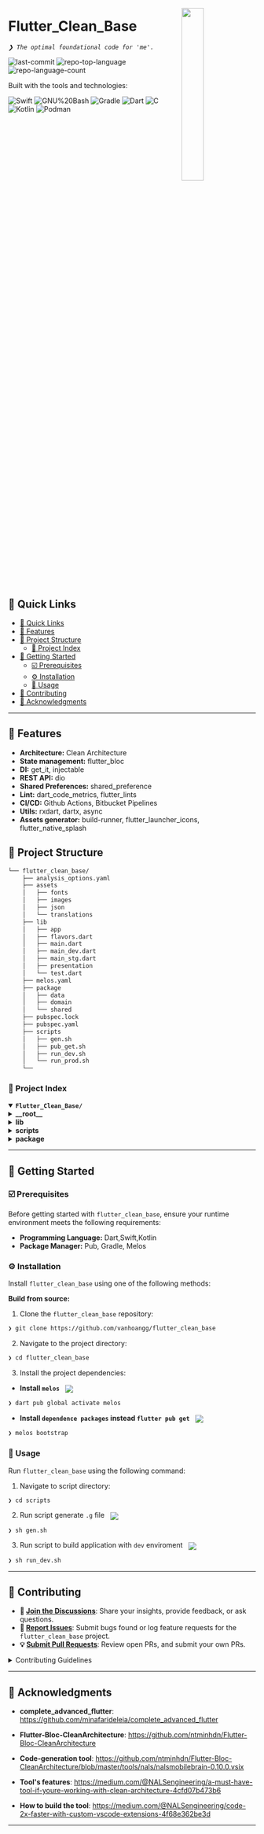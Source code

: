 <div align="left" style="position: relative;">
<img src="https://img.icons8.com/?size=512&id=55494&format=png" align="right" width="30%" style="margin: -20px 0 0 20px;">
<h1>Flutter_Clean_Base</h1>
<p align="left">
    <em><code>❯ The optimal foundational code for 'me'.</code></em>
</p>
<p align="left">
    <img src="https://img.shields.io/github/last-commit/vanhoangg/flutter_clean_base?style=flat&logo=git&logoColor=white&color=0080ff" alt="last-commit">
    <img src="https://img.shields.io/github/languages/top/vanhoangg/flutter_clean_base?style=flat&color=0080ff" alt="repo-top-language">
    <img src="https://img.shields.io/github/languages/count/vanhoangg/flutter_clean_base?style=flat&color=0080ff" alt="repo-language-count">
</p>
<p align="left">Built with the tools and technologies:</p>
<p align="left">
    <img src="https://img.shields.io/badge/Swift-F05138.svg?style=flat&logo=Swift&logoColor=white" alt="Swift">
    <img src="https://img.shields.io/badge/GNU%20Bash-4EAA25.svg?style=flat&logo=GNU-Bash&logoColor=white" alt="GNU%20Bash">
    <img src="https://img.shields.io/badge/Gradle-02303A.svg?style=flat&logo=Gradle&logoColor=white" alt="Gradle">
    <img src="https://img.shields.io/badge/Dart-0175C2.svg?style=flat&logo=Dart&logoColor=white" alt="Dart">
    <img src="https://img.shields.io/badge/C-A8B9CC.svg?style=flat&logo=C&logoColor=black" alt="C">
    <img src="https://img.shields.io/badge/Kotlin-7F52FF.svg?style=flat&logo=Kotlin&logoColor=white" alt="Kotlin">
    <img src="https://img.shields.io/badge/Podman-892CA0.svg?style=flat&logo=Podman&logoColor=white" alt="Podman">
</p>
</div>
<br clear="right">

## 🔗 Quick Links

- [🔗 Quick Links](#-quick-links)
- [👾 Features](#-features)
- [📁 Project Structure](#-project-structure)
  - [📂 Project Index](#-project-index)
- [🚀 Getting Started](#-getting-started)
  - [☑️ Prerequisites](#️-prerequisites)
  - [⚙️ Installation](#️-installation)
  - [🤖 Usage](#-usage)
- [🔰 Contributing](#-contributing)
- [🙌 Acknowledgments](#-acknowledgments)

---

## 👾 Features
- **Architecture:** Clean Architecture 
- **State management:** flutter_bloc
- **DI:** get_it, injectable
- **REST API:** dio
- **Shared Preferences:** shared_preference
- **Lint:** dart_code_metrics, flutter_lints
- **CI/CD:** Github Actions, Bitbucket Pipelines
- **Utils:** rxdart, dartx, async
- **Assets generator:** build-runner, flutter_launcher_icons, flutter_native_splash

## 📁 Project Structure

```sh
└── flutter_clean_base/
    ├── analysis_options.yaml
    ├── assets
    │   ├── fonts
    │   ├── images
    │   ├── json
    │   └── translations
    ├── lib
    │   ├── app
    │   ├── flavors.dart
    │   ├── main.dart
    │   ├── main_dev.dart
    │   ├── main_stg.dart
    │   ├── presentation
    │   └── test.dart
    ├── melos.yaml
    ├── package
    │   ├── data
    │   ├── domain
    │   └── shared
    ├── pubspec.lock
    ├── pubspec.yaml
    ├── scripts
    │   ├── gen.sh
    │   ├── pub_get.sh
    │   ├── run_dev.sh
    │   └── run_prod.sh
    └──
```


### 📂 Project Index
<details open>
    <summary><b><code>Flutter_Clean_Base/</code></b></summary>
    <details> <!-- __root__ Submodule -->
        <summary><b>__root__</b></summary>
        <blockquote>
            <table>
            <tr>
                <td><b><a href='https://github.com/vanhoangg/flutter_clean_base/blob/master/analysis_options.yaml'>analysis_options.yaml</a></b></td>
                <td><code>❯ Code Convention</code></td>
            </tr>
            <tr>
                <td><b><a href='https://github.com/vanhoangg/flutter_clean_base/blob/master/melos.yaml'>melos.yaml</a></b></td>
                <td><code>❯ Multiple Module Configuration</code></td>
            </tr>
            <tr>
                <td><b><a href='https://github.com/vanhoangg/flutter_clean_base/blob/master/pubspec.yaml'>pubspec.yaml</a></b></td>
                <td><code>❯ Packages Dependence</code></td>
            </tr>
            </table>
        </blockquote>
    </details>
    <details> <!-- lib Submodule -->
        <summary><b>lib</b></summary>
        <blockquote>
            <table>
            <tr>
                <td><b><a href='https://github.com/vanhoangg/flutter_clean_base/blob/master/lib/main_dev.dart'>main_dev.dart</a></b></td>
                <td><code>❯ REPLACE-ME</code></td>
            </tr>
            <tr>
                <td><b><a href='https://github.com/vanhoangg/flutter_clean_base/blob/master/lib/main.dart'>main.dart</a></b></td>
                <td><code>❯ REPLACE-ME</code></td>
            </tr>
            <tr>
                <td><b><a href='https://github.com/vanhoangg/flutter_clean_base/blob/master/lib/test.dart'>test.dart</a></b></td>
                <td><code>❯ REPLACE-ME</code></td>
            </tr>
            <tr>
                <td><b><a href='https://github.com/vanhoangg/flutter_clean_base/blob/master/lib/flavors.dart'>flavors.dart</a></b></td>
                <td><code>❯ REPLACE-ME</code></td>
            </tr>
            <tr>
                <td><b><a href='https://github.com/vanhoangg/flutter_clean_base/blob/master/lib/main_stg.dart'>main_stg.dart</a></b></td>
                <td><code>❯ REPLACE-ME</code></td>
            </tr>
            </table>
            <details>
                <summary><b>presentation</b></summary>
                <blockquote>
                    <table>
                    <tr>
                        <td><b><a href='https://github.com/vanhoangg/flutter_clean_base/blob/master/lib/presentation/presentation.dart'>presentation.dart</a></b></td>
                        <td><code>❯ REPLACE-ME</code></td>
                    </tr>
                    </table>
                    <details>
                        <summary><b>main</b></summary>
                        <blockquote>
                            <table>
                            <tr>
                                <td><b><a href='https://github.com/vanhoangg/flutter_clean_base/blob/master/lib/presentation/main/main_screen.dart'>main_screen.dart</a></b></td>
                                <td><code>❯ REPLACE-ME</code></td>
                            </tr>
                            <tr>
                                <td><b><a href='https://github.com/vanhoangg/flutter_clean_base/blob/master/lib/presentation/main/search_page.dart'>search_page.dart</a></b></td>
                                <td><code>❯ REPLACE-ME</code></td>
                            </tr>
                            <tr>
                                <td><b><a href='https://github.com/vanhoangg/flutter_clean_base/blob/master/lib/presentation/main/settings_page.dart'>settings_page.dart</a></b></td>
                                <td><code>❯ REPLACE-ME</code></td>
                            </tr>
                            <tr>
                                <td><b><a href='https://github.com/vanhoangg/flutter_clean_base/blob/master/lib/presentation/main/notifications_page.dart'>notifications_page.dart</a></b></td>
                                <td><code>❯ REPLACE-ME</code></td>
                            </tr>
                            </table>
                        </blockquote>
                    </details>
                    <details>
                        <summary><b>login</b></summary>
                        <blockquote>
                            <table>
                            <tr>
                                <td><b><a href='https://github.com/vanhoangg/flutter_clean_base/blob/master/lib/presentation/login/login_screen.dart'>login_screen.dart</a></b></td>
                                <td><code>❯ REPLACE-ME</code></td>
                            </tr>
                            </table>
                            <details>
                                <summary><b>bloc</b></summary>
                                <blockquote>
                                    <table>
                                    <tr>
                                        <td><b><a href='https://github.com/vanhoangg/flutter_clean_base/blob/master/lib/presentation/login/bloc/login_bloc.dart'>login_bloc.dart</a></b></td>
                                        <td><code>❯ REPLACE-ME</code></td>
                                    </tr>
                                    <tr>
                                        <td><b><a href='https://github.com/vanhoangg/flutter_clean_base/blob/master/lib/presentation/login/bloc/login_event.dart'>login_event.dart</a></b></td>
                                        <td><code>❯ REPLACE-ME</code></td>
                                    </tr>
                                    <tr>
                                        <td><b><a href='https://github.com/vanhoangg/flutter_clean_base/blob/master/lib/presentation/login/bloc/login_state.dart'>login_state.dart</a></b></td>
                                        <td><code>❯ REPLACE-ME</code></td>
                                    </tr>
                                    </table>
                                </blockquote>
                            </details>
                        </blockquote>
                    </details>
                    <details>
                        <summary><b>base</b></summary>
                        <blockquote>
                            <table>
                            <tr>
                                <td><b><a href='https://github.com/vanhoangg/flutter_clean_base/blob/master/lib/presentation/base/base_state.dart'>base_state.dart</a></b></td>
                                <td><code>❯ REPLACE-ME</code></td>
                            </tr>
                            </table>
                        </blockquote>
                    </details>
                    <details>
                        <summary><b>splash</b></summary>
                        <blockquote>
                            <table>
                            <tr>
                                <td><b><a href='https://github.com/vanhoangg/flutter_clean_base/blob/master/lib/presentation/splash/splash.dart'>splash.dart</a></b></td>
                                <td><code>❯ REPLACE-ME</code></td>
                            </tr>
                            </table>
                        </blockquote>
                    </details>
                    <details>
                        <summary><b>home</b></summary>
                        <blockquote>
                            <table>
                            <tr>
                                <td><b><a href='https://github.com/vanhoangg/flutter_clean_base/blob/master/lib/presentation/home/home_screen.dart'>home_screen.dart</a></b></td>
                                <td><code>❯ REPLACE-ME</code></td>
                            </tr>
                            </table>
                            <details>
                                <summary><b>bloc</b></summary>
                                <blockquote>
                                    <table>
                                    <tr>
                                        <td><b><a href='https://github.com/vanhoangg/flutter_clean_base/blob/master/lib/presentation/home/bloc/home_bloc.dart'>home_bloc.dart</a></b></td>
                                        <td><code>❯ REPLACE-ME</code></td>
                                    </tr>
                                    <tr>
                                        <td><b><a href='https://github.com/vanhoangg/flutter_clean_base/blob/master/lib/presentation/home/bloc/home_event.dart'>home_event.dart</a></b></td>
                                        <td><code>❯ REPLACE-ME</code></td>
                                    </tr>
                                    <tr>
                                        <td><b><a href='https://github.com/vanhoangg/flutter_clean_base/blob/master/lib/presentation/home/bloc/home_state.dart'>home_state.dart</a></b></td>
                                        <td><code>❯ REPLACE-ME</code></td>
                                    </tr>
                                    </table>
                                </blockquote>
                            </details>
                        </blockquote>
                    </details>
                </blockquote>
            </details>
            <details>
                <summary><b>app</b></summary>
                <blockquote>
                    <table>
                    <tr>
                        <td><b><a href='https://github.com/vanhoangg/flutter_clean_base/blob/master/lib/app/routes_manager.dart'>routes_manager.dart</a></b></td>
                        <td><code>❯ REPLACE-ME</code></td>
                    </tr>
                    <tr>
                        <td><b><a href='https://github.com/vanhoangg/flutter_clean_base/blob/master/lib/app/snackbar_util.dart'>snackbar_util.dart</a></b></td>
                        <td><code>❯ REPLACE-ME</code></td>
                    </tr>
                    <tr>
                        <td><b><a href='https://github.com/vanhoangg/flutter_clean_base/blob/master/lib/app/di.dart'>di.dart</a></b></td>
                        <td><code>❯ REPLACE-ME</code></td>
                    </tr>
                    <tr>
                        <td><b><a href='https://github.com/vanhoangg/flutter_clean_base/blob/master/lib/app/app.dart'>app.dart</a></b></td>
                        <td><code>❯ REPLACE-ME</code></td>
                    </tr>
                    <tr>
                        <td><b><a href='https://github.com/vanhoangg/flutter_clean_base/blob/master/lib/app/device_utils.dart'>device_utils.dart</a></b></td>
                        <td><code>❯ REPLACE-ME</code></td>
                    </tr>
                    <tr>
                        <td><b><a href='https://github.com/vanhoangg/flutter_clean_base/blob/master/lib/app/functions.dart'>functions.dart</a></b></td>
                        <td><code>❯ REPLACE-ME</code></td>
                    </tr>
                    <tr>
                        <td><b><a href='https://github.com/vanhoangg/flutter_clean_base/blob/master/lib/app/widget_util.dart'>widget_util.dart</a></b></td>
                        <td><code>❯ REPLACE-ME</code></td>
                    </tr>
                    </table>
                </blockquote>
            </details>
        </blockquote>
    </details>
    <details> <!-- scripts Submodule -->
        <summary><b>scripts</b></summary>
        <blockquote>
            <table>
            <tr>
                <td><b><a href='https://github.com/vanhoangg/flutter_clean_base/blob/master/scripts/pub_get.sh'>pub_get.sh</a></b></td>
                <td><code>❯ Pub Get Scripts</code></td>
            </tr>
            <tr>
                <td><b><a href='https://github.com/vanhoangg/flutter_clean_base/blob/master/scripts/run_prod.sh'>run_prod.sh</a></b></td>
                <td><code>❯ Run App Flavor Prod</code></td>
            </tr>
            <tr>
                <td><b><a href='https://github.com/vanhoangg/flutter_clean_base/blob/master/scripts/gen.sh'>gen.sh</a></b></td>
                <td><code>❯ Generate Code</code></td>
            </tr>
            <tr>
                <td><b><a href='https://github.com/vanhoangg/flutter_clean_base/blob/master/scripts/run_dev.sh'>run_dev.sh</a></b></td>
                <td><code>❯ Run App Flavor Dev</code></td>
            </tr>
            </table>
        </blockquote>
    </details>
    <details> <!-- package Submodule -->
        <summary><b>package</b></summary>
        <blockquote>
            <details>
                <summary><b>shared</b></summary>
                <blockquote>
                    <table>
                    <tr>
                        <td><b><a href='https://github.com/vanhoangg/flutter_clean_base/blob/master/package/shared/analysis_options.yaml'>analysis_options.yaml</a></b></td>
                        <td><code>❯ REPLACE-ME</code></td>
                    </tr>
                    <tr>
                        <td><b><a href='https://github.com/vanhoangg/flutter_clean_base/blob/master/package/shared/pubspec.yaml'>pubspec.yaml</a></b></td>
                        <td><code>❯ REPLACE-ME</code></td>
                    </tr>
                    <tr>
                        <td><b><a href='https://github.com/vanhoangg/flutter_clean_base/blob/master/package/shared/.metadata'>.metadata</a></b></td>
                        <td><code>❯ REPLACE-ME</code></td>
                    </tr>
                    </table>
                    <details>
                        <summary><b>lib</b></summary>
                        <blockquote>
                            <table>
                            <tr>
                                <td><b><a href='https://github.com/vanhoangg/flutter_clean_base/blob/master/package/shared/lib/shared.dart'>shared.dart</a></b></td>
                                <td><code>❯ REPLACE-ME</code></td>
                            </tr>
                            </table>
                            <details>
                                <summary><b>src</b></summary>
                                <blockquote>
                                    <details>
                                        <summary><b>model</b></summary>
                                        <blockquote>
                                            <table>
                                            <tr>
                                                <td><b><a href='https://github.com/vanhoangg/flutter_clean_base/blob/master/package/shared/lib/src/model/server_error_detail.dart'>server_error_detail.dart</a></b></td>
                                                <td><code>❯ REPLACE-ME</code></td>
                                            </tr>
                                            <tr>
                                                <td><b><a href='https://github.com/vanhoangg/flutter_clean_base/blob/master/package/shared/lib/src/model/server_error.dart'>server_error.dart</a></b></td>
                                                <td><code>❯ REPLACE-ME</code></td>
                                            </tr>
                                            <tr>
                                                <td><b><a href='https://github.com/vanhoangg/flutter_clean_base/blob/master/package/shared/lib/src/model/big_decimal.dart'>big_decimal.dart</a></b></td>
                                                <td><code>❯ REPLACE-ME</code></td>
                                            </tr>
                                            <tr>
                                                <td><b><a href='https://github.com/vanhoangg/flutter_clean_base/blob/master/package/shared/lib/src/model/typedef.dart'>typedef.dart</a></b></td>
                                                <td><code>❯ REPLACE-ME</code></td>
                                            </tr>
                                            <tr>
                                                <td><b><a href='https://github.com/vanhoangg/flutter_clean_base/blob/master/package/shared/lib/src/model/shared_enum.dart'>shared_enum.dart</a></b></td>
                                                <td><code>❯ REPLACE-ME</code></td>
                                            </tr>
                                            </table>
                                        </blockquote>
                                    </details>
                                    <details>
                                        <summary><b>helper</b></summary>
                                        <blockquote>
                                            <table>
                                            <tr>
                                                <td><b><a href='https://github.com/vanhoangg/flutter_clean_base/blob/master/package/shared/lib/src/helper/helper.dart'>helper.dart</a></b></td>
                                                <td><code>❯ REPLACE-ME</code></td>
                                            </tr>
                                            <tr>
                                                <td><b><a href='https://github.com/vanhoangg/flutter_clean_base/blob/master/package/shared/lib/src/helper/app_info.dart'>app_info.dart</a></b></td>
                                                <td><code>❯ REPLACE-ME</code></td>
                                            </tr>
                                            </table>
                                            <details>
                                                <summary><b>stream</b></summary>
                                                <blockquote>
                                                    <table>
                                                    <tr>
                                                        <td><b><a href='https://github.com/vanhoangg/flutter_clean_base/blob/master/package/shared/lib/src/helper/stream/stream.dart'>stream.dart</a></b></td>
                                                        <td><code>❯ REPLACE-ME</code></td>
                                                    </tr>
                                                    <tr>
                                                        <td><b><a href='https://github.com/vanhoangg/flutter_clean_base/blob/master/package/shared/lib/src/helper/stream/dispose_bag.dart'>dispose_bag.dart</a></b></td>
                                                        <td><code>❯ REPLACE-ME</code></td>
                                                    </tr>
                                                    <tr>
                                                        <td><b><a href='https://github.com/vanhoangg/flutter_clean_base/blob/master/package/shared/lib/src/helper/stream/stream_logger.dart'>stream_logger.dart</a></b></td>
                                                        <td><code>❯ REPLACE-ME</code></td>
                                                    </tr>
                                                    <tr>
                                                        <td><b><a href='https://github.com/vanhoangg/flutter_clean_base/blob/master/package/shared/lib/src/helper/stream/disposable.dart'>disposable.dart</a></b></td>
                                                        <td><code>❯ REPLACE-ME</code></td>
                                                    </tr>
                                                    </table>
                                                </blockquote>
                                            </details>
                                        </blockquote>
                                    </details>
                                    <details>
                                        <summary><b>mixin</b></summary>
                                        <blockquote>
                                            <table>
                                            <tr>
                                                <td><b><a href='https://github.com/vanhoangg/flutter_clean_base/blob/master/package/shared/lib/src/mixin/log_mixin.dart'>log_mixin.dart</a></b></td>
                                                <td><code>❯ REPLACE-ME</code></td>
                                            </tr>
                                            </table>
                                        </blockquote>
                                    </details>
                                    <details>
                                        <summary><b>constant</b></summary>
                                        <blockquote>
                                            <table>
                                            <tr>
                                                <td><b><a href='https://github.com/vanhoangg/flutter_clean_base/blob/master/package/shared/lib/src/constant/duration_constants.dart'>duration_constants.dart</a></b></td>
                                                <td><code>❯ REPLACE-ME</code></td>
                                            </tr>
                                            <tr>
                                                <td><b><a href='https://github.com/vanhoangg/flutter_clean_base/blob/master/package/shared/lib/src/constant/symbol_constants.dart'>symbol_constants.dart</a></b></td>
                                                <td><code>❯ REPLACE-ME</code></td>
                                            </tr>
                                            <tr>
                                                <td><b><a href='https://github.com/vanhoangg/flutter_clean_base/blob/master/package/shared/lib/src/constant/app_constants.dart'>app_constants.dart</a></b></td>
                                                <td><code>❯ REPLACE-ME</code></td>
                                            </tr>
                                            <tr>
                                                <td><b><a href='https://github.com/vanhoangg/flutter_clean_base/blob/master/package/shared/lib/src/constant/locale_constants.dart'>locale_constants.dart</a></b></td>
                                                <td><code>❯ REPLACE-ME</code></td>
                                            </tr>
                                            <tr>
                                                <td><b><a href='https://github.com/vanhoangg/flutter_clean_base/blob/master/package/shared/lib/src/constant/shared_preference_constants.dart'>shared_preference_constants.dart</a></b></td>
                                                <td><code>❯ REPLACE-ME</code></td>
                                            </tr>
                                            <tr>
                                                <td><b><a href='https://github.com/vanhoangg/flutter_clean_base/blob/master/package/shared/lib/src/constant/uni_links_constants.dart'>uni_links_constants.dart</a></b></td>
                                                <td><code>❯ REPLACE-ME</code></td>
                                            </tr>
                                            </table>
                                            <details>
                                                <summary><b>definition</b></summary>
                                                <blockquote>
                                                    <table>
                                                    <tr>
                                                        <td><b><a href='https://github.com/vanhoangg/flutter_clean_base/blob/master/package/shared/lib/src/constant/definition/enums.dart'>enums.dart</a></b></td>
                                                        <td><code>❯ REPLACE-ME</code></td>
                                                    </tr>
                                                    <tr>
                                                        <td><b><a href='https://github.com/vanhoangg/flutter_clean_base/blob/master/package/shared/lib/src/constant/definition/log_config.dart'>log_config.dart</a></b></td>
                                                        <td><code>❯ REPLACE-ME</code></td>
                                                    </tr>
                                                    <tr>
                                                        <td><b><a href='https://github.com/vanhoangg/flutter_clean_base/blob/master/package/shared/lib/src/constant/definition/type_alias.dart'>type_alias.dart</a></b></td>
                                                        <td><code>❯ REPLACE-ME</code></td>
                                                    </tr>
                                                    <tr>
                                                        <td><b><a href='https://github.com/vanhoangg/flutter_clean_base/blob/master/package/shared/lib/src/constant/definition/flavors.dart'>flavors.dart</a></b></td>
                                                        <td><code>❯ REPLACE-ME</code></td>
                                                    </tr>
                                                    <tr>
                                                        <td><b><a href='https://github.com/vanhoangg/flutter_clean_base/blob/master/package/shared/lib/src/constant/definition/failure.dart'>failure.dart</a></b></td>
                                                        <td><code>❯ REPLACE-ME</code></td>
                                                    </tr>
                                                    </table>
                                                </blockquote>
                                            </details>
                                            <details>
                                                <summary><b>format</b></summary>
                                                <blockquote>
                                                    <table>
                                                    <tr>
                                                        <td><b><a href='https://github.com/vanhoangg/flutter_clean_base/blob/master/package/shared/lib/src/constant/format/date_time_format_constants.dart'>date_time_format_constants.dart</a></b></td>
                                                        <td><code>❯ REPLACE-ME</code></td>
                                                    </tr>
                                                    <tr>
                                                        <td><b><a href='https://github.com/vanhoangg/flutter_clean_base/blob/master/package/shared/lib/src/constant/format/number_format_constants.dart'>number_format_constants.dart</a></b></td>
                                                        <td><code>❯ REPLACE-ME</code></td>
                                                    </tr>
                                                    </table>
                                                </blockquote>
                                            </details>
                                            <details>
                                                <summary><b>server</b></summary>
                                                <blockquote>
                                                    <table>
                                                    <tr>
                                                        <td><b><a href='https://github.com/vanhoangg/flutter_clean_base/blob/master/package/shared/lib/src/constant/server/response_constrant.dart'>response_constrant.dart</a></b></td>
                                                        <td><code>❯ REPLACE-ME</code></td>
                                                    </tr>
                                                    </table>
                                                </blockquote>
                                            </details>
                                            <details>
                                                <summary><b>ui</b></summary>
                                                <blockquote>
                                                    <table>
                                                    <tr>
                                                        <td><b><a href='https://github.com/vanhoangg/flutter_clean_base/blob/master/package/shared/lib/src/constant/ui/ui_constants.dart'>ui_constants.dart</a></b></td>
                                                        <td><code>❯ REPLACE-ME</code></td>
                                                    </tr>
                                                    <tr>
                                                        <td><b><a href='https://github.com/vanhoangg/flutter_clean_base/blob/master/package/shared/lib/src/constant/ui/paging_constants.dart'>paging_constants.dart</a></b></td>
                                                        <td><code>❯ REPLACE-ME</code></td>
                                                    </tr>
                                                    <tr>
                                                        <td><b><a href='https://github.com/vanhoangg/flutter_clean_base/blob/master/package/shared/lib/src/constant/ui/device_constants.dart'>device_constants.dart</a></b></td>
                                                        <td><code>❯ REPLACE-ME</code></td>
                                                    </tr>
                                                    </table>
                                                </blockquote>
                                            </details>
                                        </blockquote>
                                    </details>
                                    <details>
                                        <summary><b>util</b></summary>
                                        <blockquote>
                                            <details>
                                                <summary><b>function</b></summary>
                                                <blockquote>
                                                    <table>
                                                    <tr>
                                                        <td><b><a href='https://github.com/vanhoangg/flutter_clean_base/blob/master/package/shared/lib/src/util/function/check_null_util.dart'>check_null_util.dart</a></b></td>
                                                        <td><code>❯ REPLACE-ME</code></td>
                                                    </tr>
                                                    <tr>
                                                        <td><b><a href='https://github.com/vanhoangg/flutter_clean_base/blob/master/package/shared/lib/src/util/function/enum_util.dart'>enum_util.dart</a></b></td>
                                                        <td><code>❯ REPLACE-ME</code></td>
                                                    </tr>
                                                    <tr>
                                                        <td><b><a href='https://github.com/vanhoangg/flutter_clean_base/blob/master/package/shared/lib/src/util/function/fcm_util.dart'>fcm_util.dart</a></b></td>
                                                        <td><code>❯ REPLACE-ME</code></td>
                                                    </tr>
                                                    <tr>
                                                        <td><b><a href='https://github.com/vanhoangg/flutter_clean_base/blob/master/package/shared/lib/src/util/function/image_util.dart'>image_util.dart</a></b></td>
                                                        <td><code>❯ REPLACE-ME</code></td>
                                                    </tr>
                                                    <tr>
                                                        <td><b><a href='https://github.com/vanhoangg/flutter_clean_base/blob/master/package/shared/lib/src/util/function/number_format_util.dart'>number_format_util.dart</a></b></td>
                                                        <td><code>❯ REPLACE-ME</code></td>
                                                    </tr>
                                                    <tr>
                                                        <td><b><a href='https://github.com/vanhoangg/flutter_clean_base/blob/master/package/shared/lib/src/util/function/function.dart'>function.dart</a></b></td>
                                                        <td><code>❯ REPLACE-ME</code></td>
                                                    </tr>
                                                    <tr>
                                                        <td><b><a href='https://github.com/vanhoangg/flutter_clean_base/blob/master/package/shared/lib/src/util/function/extensions.dart'>extensions.dart</a></b></td>
                                                        <td><code>❯ REPLACE-ME</code></td>
                                                    </tr>
                                                    <tr>
                                                        <td><b><a href='https://github.com/vanhoangg/flutter_clean_base/blob/master/package/shared/lib/src/util/function/notification_util.dart'>notification_util.dart</a></b></td>
                                                        <td><code>❯ REPLACE-ME</code></td>
                                                    </tr>
                                                    <tr>
                                                        <td><b><a href='https://github.com/vanhoangg/flutter_clean_base/blob/master/package/shared/lib/src/util/function/badge_util.dart'>badge_util.dart</a></b></td>
                                                        <td><code>❯ REPLACE-ME</code></td>
                                                    </tr>
                                                    <tr>
                                                        <td><b><a href='https://github.com/vanhoangg/flutter_clean_base/blob/master/package/shared/lib/src/util/function/device_utils.dart'>device_utils.dart</a></b></td>
                                                        <td><code>❯ REPLACE-ME</code></td>
                                                    </tr>
                                                    <tr>
                                                        <td><b><a href='https://github.com/vanhoangg/flutter_clean_base/blob/master/package/shared/lib/src/util/function/date_format_util.dart'>date_format_util.dart</a></b></td>
                                                        <td><code>❯ REPLACE-ME</code></td>
                                                    </tr>
                                                    <tr>
                                                        <td><b><a href='https://github.com/vanhoangg/flutter_clean_base/blob/master/package/shared/lib/src/util/function/call_util.dart'>call_util.dart</a></b></td>
                                                        <td><code>❯ REPLACE-ME</code></td>
                                                    </tr>
                                                    <tr>
                                                        <td><b><a href='https://github.com/vanhoangg/flutter_clean_base/blob/master/package/shared/lib/src/util/function/app_log_util.dart'>app_log_util.dart</a></b></td>
                                                        <td><code>❯ REPLACE-ME</code></td>
                                                    </tr>
                                                    </table>
                                                </blockquote>
                                            </details>
                                            <details>
                                                <summary><b>resources</b></summary>
                                                <blockquote>
                                                    <table>
                                                    <tr>
                                                        <td><b><a href='https://github.com/vanhoangg/flutter_clean_base/blob/master/package/shared/lib/src/util/resources/styles_manager.dart'>styles_manager.dart</a></b></td>
                                                        <td><code>❯ REPLACE-ME</code></td>
                                                    </tr>
                                                    <tr>
                                                        <td><b><a href='https://github.com/vanhoangg/flutter_clean_base/blob/master/package/shared/lib/src/util/resources/theme_manager.dart'>theme_manager.dart</a></b></td>
                                                        <td><code>❯ REPLACE-ME</code></td>
                                                    </tr>
                                                    <tr>
                                                        <td><b><a href='https://github.com/vanhoangg/flutter_clean_base/blob/master/package/shared/lib/src/util/resources/strings_manager.dart'>strings_manager.dart</a></b></td>
                                                        <td><code>❯ REPLACE-ME</code></td>
                                                    </tr>
                                                    <tr>
                                                        <td><b><a href='https://github.com/vanhoangg/flutter_clean_base/blob/master/package/shared/lib/src/util/resources/font_manager.dart'>font_manager.dart</a></b></td>
                                                        <td><code>❯ REPLACE-ME</code></td>
                                                    </tr>
                                                    <tr>
                                                        <td><b><a href='https://github.com/vanhoangg/flutter_clean_base/blob/master/package/shared/lib/src/util/resources/resources.dart'>resources.dart</a></b></td>
                                                        <td><code>❯ REPLACE-ME</code></td>
                                                    </tr>
                                                    <tr>
                                                        <td><b><a href='https://github.com/vanhoangg/flutter_clean_base/blob/master/package/shared/lib/src/util/resources/language_manager.dart'>language_manager.dart</a></b></td>
                                                        <td><code>❯ REPLACE-ME</code></td>
                                                    </tr>
                                                    <tr>
                                                        <td><b><a href='https://github.com/vanhoangg/flutter_clean_base/blob/master/package/shared/lib/src/util/resources/assets_manager.dart'>assets_manager.dart</a></b></td>
                                                        <td><code>❯ REPLACE-ME</code></td>
                                                    </tr>
                                                    <tr>
                                                        <td><b><a href='https://github.com/vanhoangg/flutter_clean_base/blob/master/package/shared/lib/src/util/resources/color_manager.dart'>color_manager.dart</a></b></td>
                                                        <td><code>❯ REPLACE-ME</code></td>
                                                    </tr>
                                                    <tr>
                                                        <td><b><a href='https://github.com/vanhoangg/flutter_clean_base/blob/master/package/shared/lib/src/util/resources/values_manager.dart'>values_manager.dart</a></b></td>
                                                        <td><code>❯ REPLACE-ME</code></td>
                                                    </tr>
                                                    </table>
                                                </blockquote>
                                            </details>
                                            <details>
                                                <summary><b>widget</b></summary>
                                                <blockquote>
                                                    <table>
                                                    <tr>
                                                        <td><b><a href='https://github.com/vanhoangg/flutter_clean_base/blob/master/package/shared/lib/src/util/widget/dialog_util.dart'>dialog_util.dart</a></b></td>
                                                        <td><code>❯ REPLACE-ME</code></td>
                                                    </tr>
                                                    <tr>
                                                        <td><b><a href='https://github.com/vanhoangg/flutter_clean_base/blob/master/package/shared/lib/src/util/widget/widget.dart'>widget.dart</a></b></td>
                                                        <td><code>❯ REPLACE-ME</code></td>
                                                    </tr>
                                                    <tr>
                                                        <td><b><a href='https://github.com/vanhoangg/flutter_clean_base/blob/master/package/shared/lib/src/util/widget/long_press_gesture.dart'>long_press_gesture.dart</a></b></td>
                                                        <td><code>❯ REPLACE-ME</code></td>
                                                    </tr>
                                                    </table>
                                                </blockquote>
                                            </details>
                                        </blockquote>
                                    </details>
                                    <details>
                                        <summary><b>exception</b></summary>
                                        <blockquote>
                                            <details>
                                                <summary><b>parse</b></summary>
                                                <blockquote>
                                                    <table>
                                                    <tr>
                                                        <td><b><a href='https://github.com/vanhoangg/flutter_clean_base/blob/master/package/shared/lib/src/exception/parse/parse_exception.dart'>parse_exception.dart</a></b></td>
                                                        <td><code>❯ REPLACE-ME</code></td>
                                                    </tr>
                                                    </table>
                                                </blockquote>
                                            </details>
                                            <details>
                                                <summary><b>remote_config</b></summary>
                                                <blockquote>
                                                    <table>
                                                    <tr>
                                                        <td><b><a href='https://github.com/vanhoangg/flutter_clean_base/blob/master/package/shared/lib/src/exception/remote_config/remote_config_exception.dart'>remote_config_exception.dart</a></b></td>
                                                        <td><code>❯ REPLACE-ME</code></td>
                                                    </tr>
                                                    </table>
                                                </blockquote>
                                            </details>
                                            <details>
                                                <summary><b>uncaught</b></summary>
                                                <blockquote>
                                                    <table>
                                                    <tr>
                                                        <td><b><a href='https://github.com/vanhoangg/flutter_clean_base/blob/master/package/shared/lib/src/exception/uncaught/app_uncaught_exception.dart'>app_uncaught_exception.dart</a></b></td>
                                                        <td><code>❯ REPLACE-ME</code></td>
                                                    </tr>
                                                    </table>
                                                </blockquote>
                                            </details>
                                            <details>
                                                <summary><b>base</b></summary>
                                                <blockquote>
                                                    <table>
                                                    <tr>
                                                        <td><b><a href='https://github.com/vanhoangg/flutter_clean_base/blob/master/package/shared/lib/src/exception/base/exception_mapper.dart'>exception_mapper.dart</a></b></td>
                                                        <td><code>❯ REPLACE-ME</code></td>
                                                    </tr>
                                                    <tr>
                                                        <td><b><a href='https://github.com/vanhoangg/flutter_clean_base/blob/master/package/shared/lib/src/exception/base/app_exception_wrapper.dart'>app_exception_wrapper.dart</a></b></td>
                                                        <td><code>❯ REPLACE-ME</code></td>
                                                    </tr>
                                                    <tr>
                                                        <td><b><a href='https://github.com/vanhoangg/flutter_clean_base/blob/master/package/shared/lib/src/exception/base/app_exception.dart'>app_exception.dart</a></b></td>
                                                        <td><code>❯ REPLACE-ME</code></td>
                                                    </tr>
                                                    </table>
                                                </blockquote>
                                            </details>
                                            <details>
                                                <summary><b>validation</b></summary>
                                                <blockquote>
                                                    <table>
                                                    <tr>
                                                        <td><b><a href='https://github.com/vanhoangg/flutter_clean_base/blob/master/package/shared/lib/src/exception/validation/validation_exception.dart'>validation_exception.dart</a></b></td>
                                                        <td><code>❯ REPLACE-ME</code></td>
                                                    </tr>
                                                    </table>
                                                </blockquote>
                                            </details>
                                            <details>
                                                <summary><b>remote</b></summary>
                                                <blockquote>
                                                    <table>
                                                    <tr>
                                                        <td><b><a href='https://github.com/vanhoangg/flutter_clean_base/blob/master/package/shared/lib/src/exception/remote/remote_exception.dart'>remote_exception.dart</a></b></td>
                                                        <td><code>❯ REPLACE-ME</code></td>
                                                    </tr>
                                                    </table>
                                                </blockquote>
                                            </details>
                                        </blockquote>
                                    </details>
                                </blockquote>
                            </details>
                        </blockquote>
                    </details>
                </blockquote>
            </details>
            <details>
                <summary><b>domain</b></summary>
                <blockquote>
                    <table>
                    <tr>
                        <td><b><a href='https://github.com/vanhoangg/flutter_clean_base/blob/master/package/domain/analysis_options.yaml'>analysis_options.yaml</a></b></td>
                        <td><code>❯ REPLACE-ME</code></td>
                    </tr>
                    <tr>
                        <td><b><a href='https://github.com/vanhoangg/flutter_clean_base/blob/master/package/domain/pubspec.yaml'>pubspec.yaml</a></b></td>
                        <td><code>❯ REPLACE-ME</code></td>
                    </tr>
                    <tr>
                        <td><b><a href='https://github.com/vanhoangg/flutter_clean_base/blob/master/package/domain/.metadata'>.metadata</a></b></td>
                        <td><code>❯ REPLACE-ME</code></td>
                    </tr>
                    </table>
                    <details>
                        <summary><b>lib</b></summary>
                        <blockquote>
                            <table>
                            <tr>
                                <td><b><a href='https://github.com/vanhoangg/flutter_clean_base/blob/master/package/domain/lib/domain.dart'>domain.dart</a></b></td>
                                <td><code>❯ REPLACE-ME</code></td>
                            </tr>
                            </table>
                            <details>
                                <summary><b>src</b></summary>
                                <blockquote>
                                    <details>
                                        <summary><b>usecase</b></summary>
                                        <blockquote>
                                            <table>
                                            <tr>
                                                <td><b><a href='https://github.com/vanhoangg/flutter_clean_base/blob/master/package/domain/lib/src/usecase/base_usecase.dart'>base_usecase.dart</a></b></td>
                                                <td><code>❯ REPLACE-ME</code></td>
                                            </tr>
                                            <tr>
                                                <td><b><a href='https://github.com/vanhoangg/flutter_clean_base/blob/master/package/domain/lib/src/usecase/login_usecase.dart'>login_usecase.dart</a></b></td>
                                                <td><code>❯ REPLACE-ME</code></td>
                                            </tr>
                                            </table>
                                        </blockquote>
                                    </details>
                                    <details>
                                        <summary><b>entity</b></summary>
                                        <blockquote>
                                            <table>
                                            <tr>
                                                <td><b><a href='https://github.com/vanhoangg/flutter_clean_base/blob/master/package/domain/lib/src/entity/base_entity.dart'>base_entity.dart</a></b></td>
                                                <td><code>❯ REPLACE-ME</code></td>
                                            </tr>
                                            <tr>
                                                <td><b><a href='https://github.com/vanhoangg/flutter_clean_base/blob/master/package/domain/lib/src/entity/entity.dart'>entity.dart</a></b></td>
                                                <td><code>❯ REPLACE-ME</code></td>
                                            </tr>
                                            </table>
                                            <details>
                                                <summary><b>authentication</b></summary>
                                                <blockquote>
                                                    <table>
                                                    <tr>
                                                        <td><b><a href='https://github.com/vanhoangg/flutter_clean_base/blob/master/package/domain/lib/src/entity/authentication/coordinates_entity.dart'>coordinates_entity.dart</a></b></td>
                                                        <td><code>❯ REPLACE-ME</code></td>
                                                    </tr>
                                                    <tr>
                                                        <td><b><a href='https://github.com/vanhoangg/flutter_clean_base/blob/master/package/domain/lib/src/entity/authentication/address_entity.dart'>address_entity.dart</a></b></td>
                                                        <td><code>❯ REPLACE-ME</code></td>
                                                    </tr>
                                                    <tr>
                                                        <td><b><a href='https://github.com/vanhoangg/flutter_clean_base/blob/master/package/domain/lib/src/entity/authentication/user_entity.dart'>user_entity.dart</a></b></td>
                                                        <td><code>❯ REPLACE-ME</code></td>
                                                    </tr>
                                                    <tr>
                                                        <td><b><a href='https://github.com/vanhoangg/flutter_clean_base/blob/master/package/domain/lib/src/entity/authentication/company_entity.dart'>company_entity.dart</a></b></td>
                                                        <td><code>❯ REPLACE-ME</code></td>
                                                    </tr>
                                                    <tr>
                                                        <td><b><a href='https://github.com/vanhoangg/flutter_clean_base/blob/master/package/domain/lib/src/entity/authentication/crypto_entity.dart'>crypto_entity.dart</a></b></td>
                                                        <td><code>❯ REPLACE-ME</code></td>
                                                    </tr>
                                                    <tr>
                                                        <td><b><a href='https://github.com/vanhoangg/flutter_clean_base/blob/master/package/domain/lib/src/entity/authentication/bank_entity.dart'>bank_entity.dart</a></b></td>
                                                        <td><code>❯ REPLACE-ME</code></td>
                                                    </tr>
                                                    </table>
                                                </blockquote>
                                            </details>
                                        </blockquote>
                                    </details>
                                    <details>
                                        <summary><b>repository</b></summary>
                                        <blockquote>
                                            <table>
                                            <tr>
                                                <td><b><a href='https://github.com/vanhoangg/flutter_clean_base/blob/master/package/domain/lib/src/repository/repository.dart'>repository.dart</a></b></td>
                                                <td><code>❯ REPLACE-ME</code></td>
                                            </tr>
                                            </table>
                                        </blockquote>
                                    </details>
                                </blockquote>
                            </details>
                        </blockquote>
                    </details>
                </blockquote>
            </details>
        </blockquote>
    </details>
</details>

---
## 🚀 Getting Started

### ☑️ Prerequisites

Before getting started with `flutter_clean_base`, ensure your runtime environment meets the following requirements:

- **Programming Language:** Dart,Swift,Kotlin
- **Package Manager:** Pub, Gradle, Melos


### ⚙️ Installation

Install `flutter_clean_base` using one of the following methods:

**Build from source:**

1. Clone the `flutter_clean_base` repository:
```sh
❯ git clone https://github.com/vanhoangg/flutter_clean_base
```

2. Navigate to the project directory:
```sh
❯ cd flutter_clean_base
```

3. Install the project dependencies:


- **Install `melos`** &nbsp; [<img align="center" src="https://img.shields.io/badge/Dart-0175C2.svg?style={badge_style}&logo=dart&logoColor=white" />](https://dart.dev/)

```sh
❯ dart pub global activate melos 
```


- **Install `dependence packages` instead `flutter pub get`** &nbsp; [<img align="center" src="https://img.shields.io/badge/Dart-0175C2.svg?style={badge_style}&logo=dart&logoColor=white" />]()

```sh
❯ melos bootstrap
```




### 🤖 Usage
Run `flutter_clean_base` using the following command:

1. Navigate to script directory:
```sh
❯ cd scripts
```
2. Run script generate `.g` file &nbsp; [<img align="center" src="https://img.shields.io/badge/Dart-0175C2.svg?style={badge_style}&logo=dart&logoColor=white" />](https://dart.dev/)

```sh
❯ sh gen.sh
```
3. Run script to build application with `dev` enviroment &nbsp; [<img align="center" src="https://img.shields.io/badge/Dart-0175C2.svg?style={badge_style}&logo=dart&logoColor=white" />](https://dart.dev/)

```sh
❯ sh run_dev.sh
```

---

## 🔰 Contributing

- **💬 [Join the Discussions](https://github.com/vanhoangg/flutter_clean_base/discussions)**: Share your insights, provide feedback, or ask questions.
- **🐛 [Report Issues](https://github.com/vanhoangg/flutter_clean_base/issues)**: Submit bugs found or log feature requests for the `flutter_clean_base` project.
- **💡 [Submit Pull Requests](https://github.com/vanhoangg/flutter_clean_base/blob/main/CONTRIBUTING.md)**: Review open PRs, and submit your own PRs.

<details closed>
<summary>Contributing Guidelines</summary>

1. **Fork the Repository**: Start by forking the project repository to your github account.
2. **Clone Locally**: Clone the forked repository to your local machine using a git client.
   ```sh
   git clone https://github.com/vanhoangg/flutter_clean_base
   ```
3. **Create a New Branch**: Always work on a new branch, giving it a descriptive name.
   ```sh
   git checkout -b new-feature-x
   ```
4. **Make Your Changes**: Develop and test your changes locally.
5. **Commit Your Changes**: Commit with a clear message describing your updates.
   ```sh
   git commit -m 'Implemented new feature x.'
   ```
6. **Push to github**: Push the changes to your forked repository.
   ```sh
   git push origin new-feature-x
   ```
7. **Submit a Pull Request**: Create a PR against the original project repository. Clearly describe the changes and their motivations.
8. **Review**: Once your PR is reviewed and approved, it will be merged into the main branch. Congratulations on your contribution!
</details>

---

## 🙌 Acknowledgments

- **complete_advanced_flutter**: https://github.com/minafarideleia/complete_advanced_flutter 
- **Flutter-Bloc-CleanArchitecture**: https://github.com/ntminhdn/Flutter-Bloc-CleanArchitecture

- **Code-generation tool**: https://github.com/ntminhdn/Flutter-Bloc-CleanArchitecture/blob/master/tools/nals/nalsmobilebrain-0.10.0.vsix

- **Tool's features**: https://medium.com/@NALSengineering/a-must-have-tool-if-youre-working-with-clean-architecture-4cfd07b473b6

- **How to build the tool**: https://medium.com/@NALSengineering/code-2x-faster-with-custom-vscode-extensions-4f68e362be3d
---
